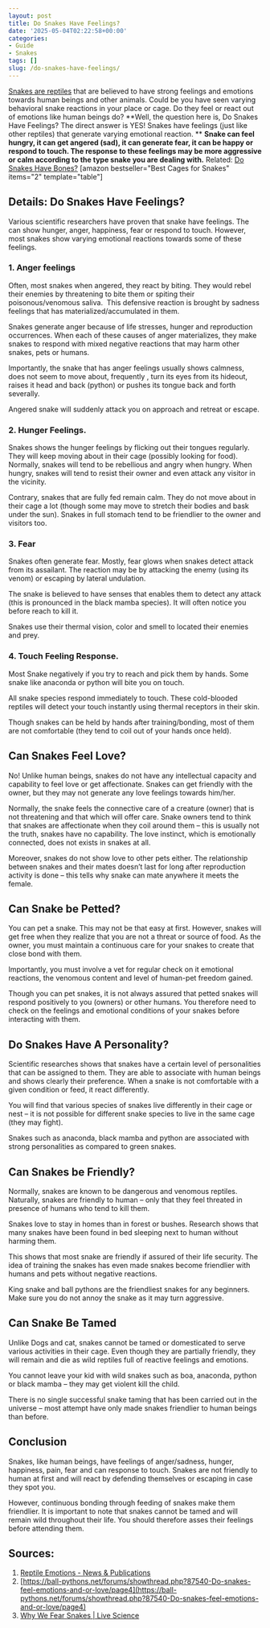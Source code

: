 ```yaml
---
layout: post
title: Do Snakes Have Feelings?
date: '2025-05-04T02:22:58+00:00'
categories:
- Guide
- Snakes
tags: []
slug: /do-snakes-have-feelings/
---
```


[Snakes are reptiles](https://www.livescience.com/27845-snakes.html)
that are believed to have strong feelings and emotions towards human beings and other animals. Could be you have seen varying behavioral snake reactions in your place or cage. Do they feel or react out of emotions like human beings do?
**Well, the question here is, Do Snakes Have Feelings? The direct answer is YES! Snakes have feelings (just like other reptiles) that generate varying emotional reaction. **
**Snake can feel hungry, it can get angered (sad), it can generate fear, it can be happy or respond to touch. The response to these feelings may be more aggressive or calm according to the type snake you are dealing with.**
Related:
[Do Snakes Have Bones?](https://pestpolicy.com/do-snakes-have-feelings/)
[amazon bestseller="Best Cages for Snakes" items="2" template="table"]
## Details: Do Snakes Have Feelings?
Various scientific researchers have proven that snake have feelings. The can show hunger, anger, happiness, fear or respond to touch. However, most snakes show varying emotional reactions towards some of these feelings.
### **1. Anger feelings**
Often, most snakes when angered, they react by biting. They would rebel their enemies by threatening to bite them or spiting their poisonous/venomous saliva.  This defensive reaction is brought by sadness feelings that has materialized/accumulated in them.

Snakes generate anger because of life stresses, hunger and reproduction occurrences. When each of these causes of anger materializes, they make snakes to respond with mixed negative reactions that may harm other snakes, pets or humans.

Importantly, the snake that has anger feelings usually shows calmness, does not seem to move about, frequently , turn its eyes from its hideout, raises it head and back (python) or pushes its tongue back and forth severally.

Angered snake will suddenly attack you on approach and retreat or escape.
### **2. Hunger Feelings.**
Snakes shows the hunger feelings by flicking out their tongues regularly. They will keep moving about in their cage (possibly looking for food). Normally, snakes will tend to be rebellious and angry when hungry. When hungry, snakes will tend to resist their owner and even attack any visitor in the vicinity.

Contrary, snakes that are fully fed remain calm. They do not move about in their cage a lot (though some may move to stretch their bodies and bask under the sun). Snakes in full stomach tend to be friendlier to the owner and visitors too.
### 3. Fear
Snakes often generate fear. Mostly, fear glows when snakes detect attack from its assailant. The reaction may be by attacking the enemy (using its venom) or escaping by lateral undulation.

The snake is believed to have senses that enables them to detect any attack (this is pronounced in the black mamba species). It will often notice you before reach to kill it.

Snakes use their thermal vision, color and smell to located their enemies and prey.
### **4. Touch Feeling Response.**
Most Snake negatively if you try to reach and pick them by hands. Some snake like anaconda or python will bite you on touch.

All snake species respond immediately to touch. These cold-blooded reptiles will detect your touch instantly using thermal receptors in their skin.

Though snakes can be held by hands after training/bonding, most of them are not comfortable (they tend to coil out of your hands once held).
## Can Snakes Feel Love?
No! Unlike human beings, snakes do not have any intellectual capacity and capability to feel love or get affectionate. Snakes can get friendly with the owner, but they may not generate any love feelings towards him/her.

Normally, the snake feels the connective care of a creature (owner) that is not threatening and that which will offer care. Snake owners tend to think that snakes are affectionate when they coil around them – this is usually not the truth, snakes have no capability. The love instinct, which is emotionally connected, does not exists in snakes at all.

Moreover, snakes do not show love to other pets either. The relationship between snakes and their mates doesn’t last for long after reproduction activity is done – this tells why snake can mate anywhere it meets the female.
## Can Snake be Petted?
You can pet a snake. This may not be that easy at first. However, snakes will get free when they realize that you are not a threat or source of food. As the owner, you must maintain a continuous care for your snakes to create that close bond with them.

Importantly, you must involve a vet for regular check on it emotional reactions, the venomous content and level of human-pet freedom gained.

Though you can pet snakes, it is not always assured that petted snakes will respond positively to you (owners) or other humans. You therefore need to check on the feelings and emotional conditions of your snakes before interacting with them.
## Do Snakes Have A Personality?
Scientific researches shows that snakes have a certain level of personalities that can be assigned to them. They are able to associate with human beings and shows clearly their preference. When a snake is not comfortable with a given condition or feed, it react differently.

You will find that various species of snakes live differently in their cage or nest – it is not possible for different snake species to live in the same cage (they may fight).

Snakes such as anaconda, black mamba and python are associated with strong personalities as compared to green snakes.
## Can Snakes be Friendly?
Normally, snakes are known to be dangerous and venomous reptiles. Naturally, snakes are friendly to human – only that they feel threated in presence of humans who tend to kill them.

Snakes love to stay in homes than in forest or bushes. Research shows that many snakes have been found in bed sleeping next to human without harming them.

This shows that most snake are friendly if assured of their life security. The idea of training the snakes has even made snakes become friendlier with humans and pets without negative reactions.

King snake and ball pythons are the friendliest snakes for any beginners. Make sure you do not annoy the snake as it may turn aggressive.
## Can Snake Be Tamed
Unlike Dogs and cat, snakes cannot be tamed or domesticated to serve various activities in their cage. Even though they are partially friendly, they will remain and die as wild reptiles full of reactive feelings and emotions.

You cannot leave your kid with wild snakes such as boa, anaconda, python or black mamba – they may get violent kill the child.

There is no single successful snake taming that has been carried out in the universe – most attempt have only made snakes friendlier to human beings than before.
## Conclusion
Snakes, like human beings, have feelings of anger/sadness, hunger, happiness, pain, fear and can response to touch. Snakes are not friendly to human at first and will react by defending themselves or escaping in case they spot you.

However, continuous bonding through feeding of snakes make them friendlier. It is important to note that snakes cannot be tamed and will remain wild throughout their life. You should therefore asses their feelings before attending them.
## Sources:
1. [Reptile Emotions - News & Publications](https://vetmed.tamu.edu/news/pet-talk/reptile-emotions/)
2. [https://ball-pythons.net/forums/showthread.php?87540-Do-snakes-feel-emotions-and-or-love/page4](https://ball-pythons.net/forums/showthread.php?87540-Do-snakes-feel-emotions-and-or-love/page4)
3. [Why We Fear Snakes | Live Science](https://www.livescience.com/2348-fear-snakes.html)
